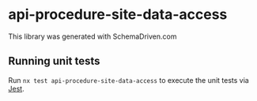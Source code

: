 
# api-procedure-site-data-access

This library was generated with SchemaDriven.com

## Running unit tests

Run `nx test api-procedure-site-data-access` to execute the unit tests via [Jest](https://jestjs.io).


